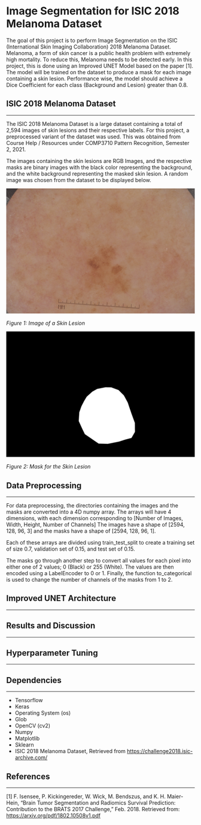 # Image Segmentation for ISIC 2018 Melanoma Dataset
The goal of this project is to perform Image Segmentation on the ISIC (International Skin Imaging Collaboration) 2018 Melanoma Dataset. Melanoma, a form of skin cancer is a public health problem with extremely high mortality. To reduce this, Melanoma needs to be detected early. In this project, this is done using an Improved UNET Model based on the paper [1]. The model will be trained on the dataset to produce a mask for each image containing a skin lesion. Performance wise, the model should achieve a Dice Coefficient for each class (Background and Lesion) greater than 0.8. 

## ISIC 2018 Melanoma Dataset
***
The ISIC 2018 Melanoma Dataset is a large dataset containing a total of 2,594 images of skin lesions and their respective labels. For this project, a preprocessed variant of the dataset was used. This was obtained from Course Help / Resources under COMP3710 Pattern Recognition, Semester 2, 2021.

The images containing the skin lesions are RGB Images, and the respective masks are binary images with the black color representing the background, and the white background representing the masked skin lesion. A random image was chosen from the dataset to be displayed below.

![Example_Image](./Resources/image.png)

*Figure 1: Image of a Skin Lesion*

![Example_Mask](./Resources/mask.png)

*Figure 2: Mask for the Skin Lesion*

## Data Preprocessing
***
For data preprocessing, the directories containing the images and the masks are converted into a 4D numpy array. The arrays will have 4 dimensions, with each dimension corresponding to \[Number of Images, Width, Height, Number of Channels]
The images have a shape of \[2594, 128, 96, 3] and the masks have a shape of \[2594, 128, 96, 1].

Each of these arrays are divided using train_test_split to create a training set of size 0.7, validation set of 0.15, and test set of 0.15.

The masks go through another step to convert all values for each pixel into either one of 2 values; 0 (Black) or 255 (White). The values are then encoded using a LabelEncoder to 0 or 1. Finally, the function to_categorical is used to change the number of channels of the masks from 1 to 2.

## Improved UNET Architecture
***

## Results and Discussion
***

## Hyperparameter Tuning
***

## Dependencies
***
- Tensorflow
- Keras
- Operating System (os)
- Glob
- OpenCV (cv2)
- Numpy
- Matplotlib
- Sklearn
- ISIC 2018 Melanoma Dataset, Retrieved from https://challenge2018.isic-archive.com/

## References
***
[1] F. Isensee, P. Kickingereder, W. Wick, M. Bendszus, and K. H. Maier-Hein, “Brain Tumor Segmentation and Radiomics Survival Prediction: Contribution to the BRATS 2017 Challenge,” Feb. 2018. Retrieved from: https://arxiv.org/pdf/1802.10508v1.pdf